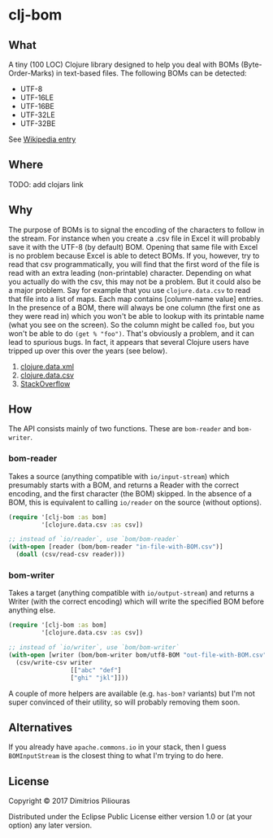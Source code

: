 # clj-bom



## What

A tiny (100 LOC) Clojure library designed to help you deal with BOMs (Byte-Order-Marks) in text-based files. The following BOMs can be detected:

* UTF-8
* UTF-16LE
* UTF-16BE
* UTF-32LE
* UTF-32BE 

See [Wikipedia entry](https://en.wikipedia.org/wiki/Byte_order_mark)

## Where 

TODO: add clojars link

## Why 

The purpose of BOMs is to signal the encoding of the characters to follow in the stream. For instance when you create a .csv file in Excel it will probably save it with the UTF-8 (by default) BOM. Opening that same file with Excel is no problem because Excel is able to detect BOMs. If you, however, try to read that csv programmatically, you will find that the first word of the file is read with an extra leading (non-printable) character. Depending on what you actually do with the csv, this may not be a problem. But it could also be a major problem. Say for example that you use `clojure.data.csv` to read that file into a list of maps. Each map contains [column-name value] entries. In the presence of a BOM, there will always be one column (the first one as they were read in) which you won't be able to lookup with its printable name (what you see on the screen). So the column might be called `foo`, but you won't be able to do `(get % "foo")`. That's obviously a problem, and it can lead to spurious bugs. In fact, it appears that several Clojure users have tripped up over this over the years (see below).

1. [clojure.data.xml](https://dev.clojure.org/jira/browse/DXML-45)
2. [clojure.data.csv](https://dev.clojure.org/jira/browse/DCSV-7)
3. [StackOverflow](https://stackoverflow.com/questions/13789092/length-of-the-first-line-in-an-utf-8-file-with-bom)


## How

The API consists mainly of two functions. These are `bom-reader` and `bom-writer`.

### bom-reader

Takes a source (anything compatible with `io/input-stream`) which presumably starts with a BOM, and returns a Reader with the correct encoding, and the first character (the BOM) skipped. In the absence of a BOM, this is equivalent to calling `io/reader` on the source (without options).

```clj
(require '[clj-bom :as bom] 
         '[clojure.data.csv :as csv])

;; instead of `io/reader`, use `bom/bom-reader`
(with-open [reader (bom/bom-reader "in-file-with-BOM.csv")]
  (doall (csv/read-csv reader)))
```


### bom-writer
 
Takes a target (anything compatible with `io/output-stream`) and returns a Writer (with the correct encoding) which will write the specified BOM before anything else.

```clj
(require '[clj-bom :as bom]
         '[clojure.data.csv :as csv])

;; instead of `io/writer`, use `bom/bom-writer`
(with-open [writer (bom/bom-writer bom/utf8-BOM "out-file-with-BOM.csv")]
  (csv/write-csv writer
                 [["abc" "def"]
                 ["ghi" "jkl"]]))
```

A couple of more helpers are available (e.g. `has-bom?` variants) but I'm not super convinced of their utility, so will probably removing them soon.


## Alternatives 
If you already have `apache.commons.io` in your stack, then I guess `BOMInputStream` is the closest thing to what I'm trying to do here. 

## License

Copyright © 2017 Dimitrios Piliouras

Distributed under the Eclipse Public License either version 1.0 or (at
your option) any later version.
